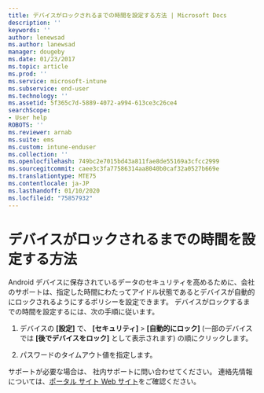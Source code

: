 ```yaml
---
title: デバイスがロックされるまでの時間を設定する方法 | Microsoft Docs
description: ''
keywords: ''
author: lenewsad
ms.author: lanewsad
manager: dougeby
ms.date: 01/23/2017
ms.topic: article
ms.prod: ''
ms.service: microsoft-intune
ms.subservice: end-user
ms.technology: ''
ms.assetid: 5f365c7d-5889-4072-a994-613ce3c26ce4
searchScope:
- User help
ROBOTS: ''
ms.reviewer: arnab
ms.suite: ems
ms.custom: intune-enduser
ms.collection: ''
ms.openlocfilehash: 749bc2e7015bd43a811fae8de55169a3cfcc2999
ms.sourcegitcommit: caee3c3fa77586314aa8040b0caf32a0527b669e
ms.translationtype: MTE75
ms.contentlocale: ja-JP
ms.lasthandoff: 01/10/2020
ms.locfileid: "75857932"
---
```

# <a name="how-to-set-the-amount-of-time-before-your-device-is-locked"></a>デバイスがロックされるまでの時間を設定する方法

Android デバイスに保存されているデータのセキュリティを高めるために、会社のサポートは、指定した時間にわたってアイドル状態であるとデバイスが自動的にロックされるようにするポリシーを設定できます。 デバイスがロックするまでの時間を設定するには、次の手順に従います。

1. デバイスの **[設定]** で、 **[セキュリティ]** &gt; **[自動的にロック]** (一部のデバイスでは **[後でデバイスをロック]** として表示されます) の順にクリックします。

2. パスワードのタイムアウト値を指定します。

サポートが必要な場合は、 社内サポートに問い合わせてください。 連絡先情報については、[ポータル サイト Web サイト](https://go.microsoft.com/fwlink/?linkid=2010980)をご確認ください。

